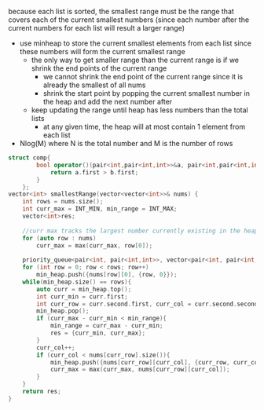 because each list is sorted, the smallest range must be the range that covers each of the current smallest numbers (since each number after the current numbers for each list will result a larger range)
- use minheap to store the current smallest elements from each list since these numbers will form the current smallest range
    - the only way to get smaller range than the current range is if we shrink the end points of the current range
        - we cannot shrink the end point of the current range since it is already the smallest of all nums
        - shrink the start point by popping the current smallest number in the heap and add the next number after
    - keep updating the range until heap has less numbers than the total lists
        - at any given time, the heap will at most contain 1 element from each list
- Nlog(M) where N is the total number and M is the number of rows

```cpp
struct comp{
        bool operator()(pair<int,pair<int,int>>&a, pair<int,pair<int,int>>&b){
            return a.first > b.first;
        }
    };
vector<int> smallestRange(vector<vector<int>>& nums) {
    int rows = nums.size();
    int curr_max = INT_MIN, min_range = INT_MAX;
    vector<int>res;
    
    //curr max tracks the largest number currently existing in the heap
    for (auto row : nums)
        curr_max = max(curr_max, row[0]);
        
    priority_queue<pair<int, pair<int,int>>, vector<pair<int, pair<int,int>>>, comp>min_heap;
    for (int row = 0; row < rows; row++)
        min_heap.push({nums[row][0], {row, 0}});
    while(min_heap.size() == rows){
        auto curr = min_heap.top();
        int curr_min = curr.first;
        int curr_row = curr.second.first, curr_col = curr.second.second;
        min_heap.pop();
        if (curr_max - curr_min < min_range){
            min_range = curr_max - curr_min;
            res = {curr_min, curr_max};
        }
        curr_col++;
        if (curr_col < nums[curr_row].size()){
            min_heap.push({nums[curr_row][curr_col], {curr_row, curr_col}});
            curr_max = max(curr_max, nums[curr_row][curr_col]);
        }
    }
    return res;
}
```
